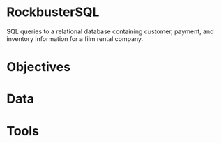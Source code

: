 # RockbusterSQL
SQL queries to a relational database containing customer, payment, and inventory information for a film rental company.
# Objectives

# Data

# Tools

